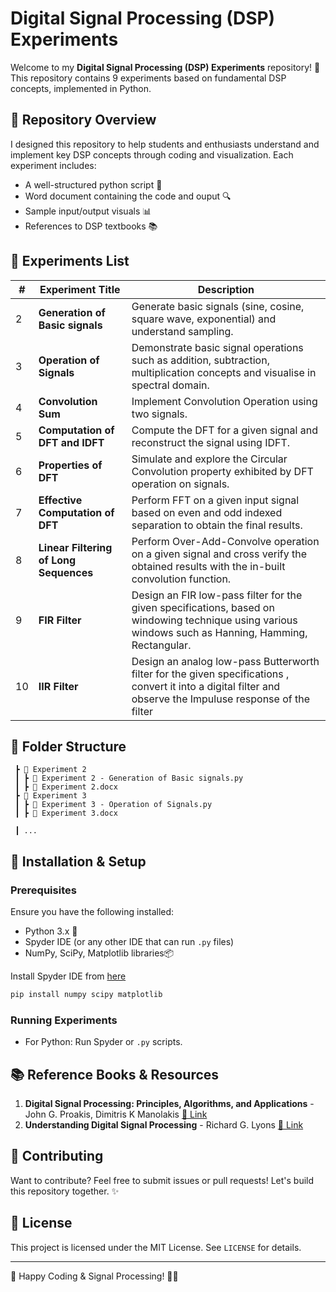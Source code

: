 # Digital Signal Processing (DSP) Experiments 

Welcome to my **Digital Signal Processing (DSP) Experiments** repository! 🚀 
This repository contains 9 experiments based on fundamental DSP concepts, implemented in Python.

## 📌 Repository Overview
I designed this repository to help students and enthusiasts understand and implement key DSP concepts through coding and visualization. Each experiment includes:
- A well-structured python script 📝
- Word document containing the code and ouput 🔍
- Sample input/output visuals 📊
- References to DSP textbooks 📚

## 🔬 Experiments List

| #  | Experiment Title                      | Description |
|----|--------------------------------|-------------|
| 2  | **Generation of Basic signals** | Generate basic signals (sine, cosine, square wave, exponential) and understand sampling. |
| 3  | **Operation of Signals** | Demonstrate basic signal operations such as addition, subtraction, multiplication concepts and visualise in spectral domain. |
| 4  | **Convolution Sum** | Implement Convolution Operation using two signals. |
| 5  | **Computation of DFT and IDFT** | Compute the DFT for a given signal and reconstruct the signal using IDFT. |
| 6  | **Properties of DFT** | Simulate and explore the Circular Convolution property exhibited by DFT operation on signals. |
| 7  | **Effective Computation of DFT** | Perform FFT on a given input signal based on even and odd indexed separation to obtain the final results. |
| 8  | **Linear Filtering of Long Sequences** | Perform Over-Add-Convolve operation on a given signal and cross verify the obtained results with the in-built convolution function. |
| 9  | **FIR Filter** | Design an FIR low-pass filter for the given specifications, based on windowing technique using various windows such as Hanning, Hamming, Rectangular. |
| 10  | **IIR Filter** | Design an analog low-pass Butterworth filter for the given specifications , convert it into a digital filter and observe the Impuluse response of the filter |

## 📂 Folder Structure
```
 ┣ 📂 Experiment 2
 ┃ ┣ 📜 Experiment 2 - Generation of Basic signals.py
 ┃ ┣ 📜 Experiment 2.docx
 ┣ 📂 Experiment 3
 ┃ ┣ 📜 Experiment 3 - Operation of Signals.py
 ┃ ┣ 📜 Experiment 3.docx

 ┃ ...
```

## 🔧 Installation & Setup
### Prerequisites
Ensure you have the following installed:
- Python 3.x 🐍
- Spyder IDE (or any other IDE that can run `.py` files)
- NumPy, SciPy, Matplotlib libraries📦

Install Spyder IDE from [here](https://www.spyder-ide.org)

```bash
pip install numpy scipy matplotlib
```
### Running Experiments
- For Python: Run Spyder or `.py` scripts.
  
## 📚 Reference Books & Resources
1. **Digital Signal Processing: Principles, Algorithms, and Applications** - John G. Proakis, Dimitris K Manolakis [🔗 Link](https://mrce.in/ebooks/Digital%20Signal%20Processing%204th%20Ed.pdf)
2. **Understanding Digital Signal Processing** - Richard G. Lyons [🔗 Link](https://www.iro.umontreal.ca/~mignotte/IFT3205/Documents/UnderstandingDigitalSignalProcessing.pdf)

## 🤝 Contributing
Want to contribute? Feel free to submit issues or pull requests! Let's build this repository together. ✨

## 📜 License
This project is licensed under the MIT License. See `LICENSE` for details.

---
🚀 Happy Coding & Signal Processing! 🎵📡
